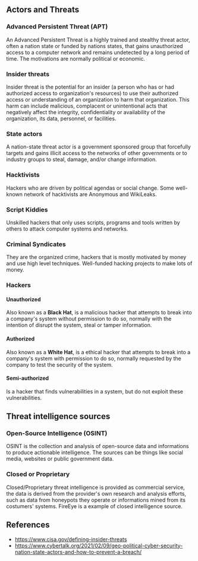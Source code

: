 ## Actors and Threats
### Advanced Persistent Threat (APT)
An Advanced Persistent Threat is a highly trained and stealthy threat actor, often a nation state or funded by nations states, that gains unauthorized access to a computer network and remains undetected by a long period of time. The motivations are normally political or economic.

### Insider threats
Insider threat is the potential for an insider (a person who has or had authorized access to organization's resources)  to use their authorized access or understanding of an organization to harm that organization. This harm can include malicious, complacent or unintentional acts that negatively affect the integrity, confidentiality or availability of the organization, its data, personnel, or facilities.

### State actors
A nation-state threat actor is a government sponsored group that forcefully targets and gains illicit access to the networks of other governments or to industry groups to steal, damage, and/or change information.

### Hacktivists
Hackers who are driven by political agendas or social change. Some well-known network of hacktivists are Anonymous and WikiLeaks.

### Script Kiddies
Unskilled hackers that only uses scripts, programs and tools written by others to attack computer systems and networks.

### Criminal Syndicates
They are the organized crime, hackers that is mostly motivated by money and use high level techniques. Well-funded hacking projects to make lots of money. 

### Hackers
#### Unauthorized
Also known as a **Black Hat**, is a malicious hacker that attempts to break into a company's system without permission to do so, normally with the intention of disrupt the system, steal or tamper information.
#### Authorized
Also known as a **White Hat**, is a ethical hacker that attempts to break into a company's system with permission to do so, normally requested by the company to test the security of the system.
#### Semi-authorized
Is a hacker that finds vulnerabilities in a system, but do not exploit these vulnerabilities.


## Threat intelligence sources
### Open-Source Intelligence (OSINT)
OSINT is the collection and analysis of open-source data and informations to produce actionable intelligence. The sources can be things like social media, websites or public government data.
### Closed or Proprietary
Closed/Proprietary threat intelligence is provided as commercial service, the data is derived from the provider's own research and analysis efforts, such as data from honeypots they operate or informations mined from its costumers' systems. FireEye is a example of closed intelligence source.

## References
- https://www.cisa.gov/defining-insider-threats
- https://www.cybertalk.org/2021/02/09/geo-political-cyber-security-nation-state-actors-and-how-to-prevent-a-breach/

